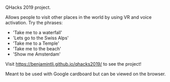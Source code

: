 QHacks 2019 project.

Allows people to visit other places in the world by using VR and voice activation.
Try the phrases:
- 'Take me to a waterfall'
- 'Lets go to the Swiss Alps'
- 'Take me to a Temple'
- 'Take me to the beach'
- 'Show me Amsterdam'

Visit https://benjamintli.github.io/qhacks2019/ to see the project!

Meant to be used with Google cardboard but can be viewed on the browser.
